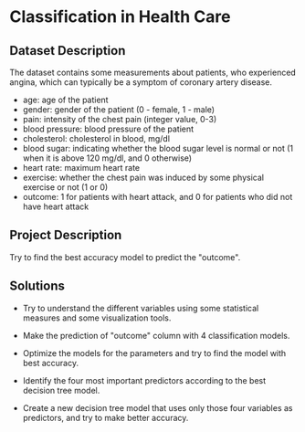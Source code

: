 # Classification in Health Care

## Dataset Description 

The dataset contains some measurements about patients, who experienced angina, which can typically be a symptom of coronary artery disease.

- age: age of the patient
- gender: gender of the patient (0 - female, 1 - male)
- pain: intensity of the chest pain (integer value, 0-3)
- blood pressure: blood pressure of the patient
- cholesterol: cholesterol in blood, mg/dl
- blood sugar: indicating whether the blood sugar level is normal or not (1 when it is above 120 mg/dl, and 0 otherwise)
- heart rate: maximum heart rate
- exercise: whether the chest pain was induced by some physical exercise or not (1 or 0)
- outcome: 1 for patients with heart attack, and 0 for patients who did not have heart attack

## Project Description 

Try to find the best accuracy model to predict the "outcome". 

## Solutions

- Try to understand the different variables using some statistical measures and some visualization tools.

- Make the prediction of "outcome" column with 4 classification models.

- Optimize the models for the parameters and try to find the model with best accuracy. 

- Identify the four most important predictors according to the best decision tree model. 

- Create a new decision tree model that uses only those four variables as predictors, and try to make better accuracy. 

